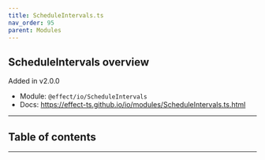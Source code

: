 ```yaml
---
title: ScheduleIntervals.ts
nav_order: 95
parent: Modules
---
```


## ScheduleIntervals overview

Added in v2.0.0

- Module: `@effect/io/ScheduleIntervals`
- Docs: https://effect-ts.github.io/io/modules/ScheduleIntervals.ts.html

---

<h2 class="text-delta">Table of contents</h2>

---

